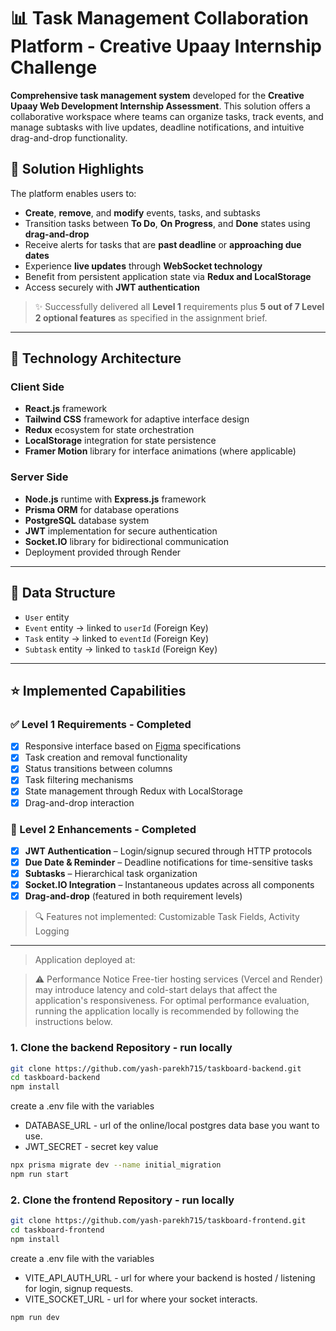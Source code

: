 <!-- # 🧩 Full Stack Task Collaboration Dashboard - Creative Upaay Web Development Internship Assignment

**A full-stack task management dashboard** built as part of the **Creative Upaay Web Development Internship Assignment**. The application is a collaborative platform to manage tasks, events, and subtasks, with real-time updates, due date alerts, and a smooth drag-and-drop interface.

## 🚀 Project Overview

This dashboard is designed to allow users to:
- **Add**, **delete**, and **update** events, tasks, and subtasks
- Move tasks across **To Do**, **In Progress**, and **Done** columns via **drag and drop**
- Be notified of tasks that are **overdue** or **nearing due dates**
- Collaborate in **real-time** using **WebSockets**
- Maintain state persistently using **Redux with LocalStorage**
- Authenticate securely with **JWT**

> ⚡ Implemented all **Level 1** features and **5/7 Level 2 optional functionalities** as outlined in the assignment.

---

## 🛠️ Tech Stack

### Frontend
- **React.js**
- **Tailwind CSS** – for responsive and modern UI
- **Redux** – for state management
- **LocalStorage** – for persisting Redux state
- **Framer Motion** – for smooth animations (if used)

### Backend
- **Node.js** + **Express.js**
- **Prisma ORM** – for database interactions
- **PostgreSQL** – relational database
- **JWT** – for user authentication
- **Socket.IO** – for real-time communication
- hosted on render

---

## 📦 Database Schema

- `User`
- `Event` → `userId` (FK)
- `Task` → `eventId` (FK)
- `Subtask` → `taskId` (FK)

---

## 🔑 Core Features

### ✅ Level 1 - Implemented
- [x] Responsive dashboard layout from [Figma](https://www.figma.com/design/2joKVlIEH43PfO9pFfsX51/DASHBOARD-DESIGN-TASK---CREATIVE-UPAAY?node-id=0-1&t=ShcwKcmHcyTqLA5T-1)
- [x] Add/Delete tasks dynamically
- [x] Move tasks between columns (To Do / In Progress / Done)
- [x] Filter tasks
- [x] Redux state management with LocalStorage
- [x] Drag-and-drop functionality

### 🌟 Level 2 - Implemented
- [x] **JWT Authentication** – secure login/signup via HTTP requests
- [x] **Due Date & Reminder** – notifications for overdue/close-to-due tasks
- [x] **Subtasks** – nested task management
- [x] **Socket.IO Integration** – real-time updates on tasks/events/subtasks
- [x] **Drag-and-drop** (bonus repetition from Level 1)

> 🧪 Not implemented: Customizable Task Fields, Activity Logs

---
> project deployed - https://kanban-board-frontend-y74a.vercel.app/

> ⚠️ Deployment Note
Due to high latency and cold start times on free hosting platforms (like Vercel and Render), the live demo may experience delays in loading or inconsistent performance.
For the best experience, it's recommended to run the project locally by following the instructions in the How to Run Locally section above.

### 1. Clone the backend Repository - run locally
```bash
git clone https://github.com/soham-0-0-7/KanbanBoardBackend.git
cd KanbanBoardBackend
npm install
```
create a .env file with the variables
-  DATABASE_URL - url of the online/local postgres data base you want to use.
-  JWT_SECRET - secret key value
```bash
npx prisma migrate dev --name initial_migration
npm run start
```

### 2. Clone the frontend Repository - run locally

```bash
git clone https://github.com/soham-0-0-7/KanbanBoardFrontend.git
cd KanbanBoardFrontend
npm install
```
create a .env file with the variables
-  VITE_API_AUTH_URL - url for where your backend is hosted / listening for login, signup requests.
-  VITE_SOCKET_URL - url for where your socket interacts.
```bash
npm run dev
```

------------------------------------------------------------------------------------------------------------------------------------------------------------------

# React + Vite

This template provides a minimal setup to get React working in Vite with HMR and some ESLint rules.

Currently, two official plugins are available:

- [@vitejs/plugin-react](https://github.com/vitejs/vite-plugin-react/blob/main/packages/plugin-react) uses [Babel](https://babeljs.io/) for Fast Refresh
- [@vitejs/plugin-react-swc](https://github.com/vitejs/vite-plugin-react/blob/main/packages/plugin-react-swc) uses [SWC](https://swc.rs/) for Fast Refresh

## Expanding the ESLint configuration

If you are developing a production application, we recommend using TypeScript with type-aware lint rules enabled. Check out the [TS template](https://github.com/vitejs/vite/tree/main/packages/create-vite/template-react-ts) for information on how to integrate TypeScript and [`typescript-eslint`](https://typescript-eslint.io) in your project.

---------------------------------------------------------------------------------------------------------------------------------------------------------------------


 -->

# 📊 Task Management Collaboration Platform - Creative Upaay Internship Challenge

**Comprehensive task management system** developed for the **Creative Upaay Web Development Internship Assessment**. This solution offers a collaborative workspace where teams can organize tasks, track events, and manage subtasks with live updates, deadline notifications, and intuitive drag-and-drop functionality.

## 💫 Solution Highlights

The platform enables users to:

- **Create**, **remove**, and **modify** events, tasks, and subtasks
- Transition tasks between **To Do**, **On Progress**, and **Done** states using **drag-and-drop**
- Receive alerts for tasks that are **past deadline** or **approaching due dates**
- Experience **live updates** through **WebSocket technology**
- Benefit from persistent application state via **Redux and LocalStorage**
- Access securely with **JWT authentication**

> ✨ Successfully delivered all **Level 1** requirements plus **5 out of 7 Level 2 optional features** as specified in the assignment brief.

---

## 🔧 Technology Architecture

### Client Side

- **React.js** framework
- **Tailwind CSS** framework for adaptive interface design
- **Redux** ecosystem for state orchestration
- **LocalStorage** integration for state persistence
- **Framer Motion** library for interface animations (where applicable)

### Server Side

- **Node.js** runtime with **Express.js** framework
- **Prisma ORM** for database operations
- **PostgreSQL** database system
- **JWT** implementation for secure authentication
- **Socket.IO** library for bidirectional communication
- Deployment provided through Render

---

## 📝 Data Structure

- `User` entity
- `Event` entity → linked to `userId` (Foreign Key)
- `Task` entity → linked to `eventId` (Foreign Key)
- `Subtask` entity → linked to `taskId` (Foreign Key)

---

## ⭐ Implemented Capabilities

### ✅ Level 1 Requirements - Completed

- [x] Responsive interface based on [Figma](https://www.figma.com/design/2joKVlIEH43PfO9pFfsX51/DASHBOARD-DESIGN-TASK---CREATIVE-UPAAY?node-id=0-1&t=ShcwKcmHcyTqLA5T-1) specifications
- [x] Task creation and removal functionality
- [x] Status transitions between columns
- [x] Task filtering mechanisms
- [x] State management through Redux with LocalStorage
- [x] Drag-and-drop interaction

### 🌠 Level 2 Enhancements - Completed

- [x] **JWT Authentication** – Login/signup secured through HTTP protocols
- [x] **Due Date & Reminder** – Deadline notifications for time-sensitive tasks
- [x] **Subtasks** – Hierarchical task organization
- [x] **Socket.IO Integration** – Instantaneous updates across all components
- [x] **Drag-and-drop** (featured in both requirement levels)

> 🔍 Features not implemented: Customizable Task Fields, Activity Logging

---

> Application deployed at:

> ⚠️ Performance Notice
> Free-tier hosting services (Vercel and Render) may introduce latency and cold-start delays that affect the application's responsiveness.
> For optimal performance evaluation, running the application locally is recommended by following the instructions below.

### 1. Clone the backend Repository - run locally

```bash
git clone https://github.com/yash-parekh715/taskboard-backend.git
cd taskboard-backend
npm install
```

create a .env file with the variables

- DATABASE_URL - url of the online/local postgres data base you want to use.
- JWT_SECRET - secret key value

```bash
npx prisma migrate dev --name initial_migration
npm run start
```

### 2. Clone the frontend Repository - run locally

```bash
git clone https://github.com/yash-parekh715/taskboard-frontend.git
cd taskboard-frontend
npm install
```

create a .env file with the variables

- VITE_API_AUTH_URL - url for where your backend is hosted / listening for login, signup requests.
- VITE_SOCKET_URL - url for where your socket interacts.

```bash
npm run dev
```
